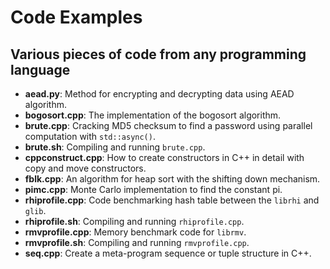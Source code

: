# Code Examples

## Various pieces of code from any programming language

- **aead.py**: Method for encrypting and decrypting data using AEAD algorithm.
- **bogosort.cpp**: The implementation of the bogosort algorithm.
- **brute.cpp**: Cracking MD5 checksum to find a password using parallel computation with `std::async()`.
- **brute.sh**: Compiling and running `brute.cpp`.
- **cppconstruct.cpp**: How to create constructors in C++ in detail with copy and move constructors.
- **fblk.cpp**: An algorithm for heap sort with the shifting down mechanism.
- **pimc.cpp**: Monte Carlo implementation to find the constant pi.
- **rhiprofile.cpp**: Code benchmarking hash table between the `librhi` and `glib`.
- **rhiprofile.sh**: Compiling and running `rhiprofile.cpp`.
- **rmvprofile.cpp**: Memory benchmark code for `librmv`.
- **rmvprofile.sh**: Compiling and running `rmvprofile.cpp`.
- **seq.cpp**: Create a meta-program sequence or tuple structure in C++.
